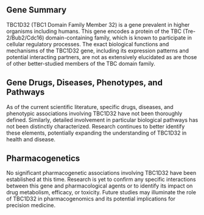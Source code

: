 ## Gene Summary
TBC1D32 (TBC1 Domain Family Member 32) is a gene prevalent in higher organisms including humans. This gene encodes a protein of the TBC (Tre-2/Bub2/Cdc16) domain-containing family, which is known to participate in cellular regulatory processes. The exact biological functions and mechanisms of the TBC1D32 gene, including its expression patterns and potential interacting partners, are not as extensively elucidated as are those of other better-studied members of the TBC domain family.

## Gene Drugs, Diseases, Phenotypes, and Pathways
As of the current scientific literature, specific drugs, diseases, and phenotypic associations involving TBC1D32 have not been thoroughly defined. Similarly, detailed involvement in particular biological pathways has not been distinctly characterized. Research continues to better identify these elements, potentially expanding the understanding of TBC1D32 in health and disease.

## Pharmacogenetics
No significant pharmacogenetic associations involving TBC1D32 have been established at this time. Research is yet to confirm any specific interactions between this gene and pharmacological agents or to identify its impact on drug metabolism, efficacy, or toxicity. Future studies may illuminate the role of TBC1D32 in pharmacogenomics and its potential implications for precision medicine.